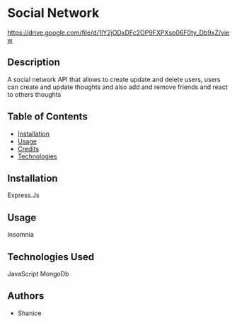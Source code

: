# Social Network

https://drive.google.com/file/d/1lY2jODxDFc2OP9FXPXso06F0ty_Db9xZ/view


## Description
    
A social network API that allows to create update and delete users, users can create and update thoughts and also  add and remove friends and react to others thoughts

    
    
## Table of Contents    
- [Installation](#installation)
- [Usage](#usage)
- [Credits](#authors)
- [Technologies](#technologies)

## Installation
Express.Js


## Usage
Insomnia


## Technologies Used
JavaScript 
 MongoDb

## Authors
- Shanice

 
